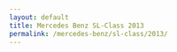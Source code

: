 ```yaml
---
layout: default
title: Mercedes Benz SL-Class 2013
permalink: /mercedes-benz/sl-class/2013/
---
```

